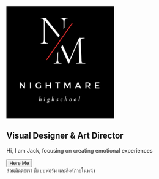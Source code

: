 <!DOCTYPE html>
<html lang="th">

<head>
</head>

<body>
  <!-- Nav bar -->
  <header>
   <nav> </nav>
  </header>

  <!-- main -->
<main>
<section id="home">
      <img src="https://raw.githubusercontent.com/autokunza794/autokunza794/main/Black%20and%20White%20Minimalist%20Professional%20Initial%20Logo.png" />
      <h2>Visual Designer & Art Director</h2>
      <p>Hi, I am Jack, focusing on creating emotional experiences</p>
      <button>Here Me</button>
</section>

  <!-- contact -->
  <footer id="contact">
    ส่วนติดต่อเรา มีแบบฟอร์ม และลิงค์ภายในหน้า
  </footer>

</body>
</html>
